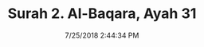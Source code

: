 ---
title       : "Surah 2. Al-Baqara, Ayah 31"
date        : 7/25/2018 2:44:34 PM
draft       : false
type        : "quran"
layout      : "compare"
BookCode    : "CMP"
SurahNumber : "2"
AyahNumber  : "31"
TotalAyah   : "286"
---